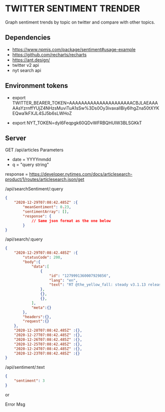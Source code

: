 # TWITTER SENTIMENT TRENDER

Graph sentiment trends by topic on twitter and compare with other topics.

## Dependencies
+ https://www.npmjs.com/package/sentiment#usage-example
+ https://github.com/recharts/recharts
+ https://ant.design/
+ twitter v2 api
+ nyt search api

## Environment tokens 
- export TWITTER_BEARER_TOKEN=AAAAAAAAAAAAAAAAAAAAACBJLAEAAAAAsYzrnffYUjZ4NHzsMuviTuA1sSw%3Ds0Oy3ivaxaIlBiy6IhgZna50tXYKEQwa1kFXJL4SJ5b6sLWHoZ


- export NYT_TOKEN=dyI6Feqpgk60QDvWFRBQHUlW3BLSGKkT

## Server
GET /api/articles
Parameters
- date = YYYYmmdd
- q = "query string"

response = https://developer.nytimes.com/docs/articlesearch-product/1/routes/articlesearch.json/get

/api/searchSentiment/:query 
```json
{
    "2020-12-29T07:08:42.485Z" :{
        "meanSentiment": 0.23,
        "sentimentArray": [],
        "response": {
            // Same json format as the one below
        }
}
```

/api/search/:query 

```json
{
    "2020-12-29T07:08:42.485Z" :{
        "statusCode": 200,
        "body":{
            "data":[
                {
                    "id": "1279991360007929856",
                    "lang": "en",
                    "text": "RT @the_yellow_fall: steady v3.1.13 releases: Discover, assess and mitigate known vulnerabilities in your Java and Python projects https://…"
                },
                {},
                {},
            ],
            "meta":{}
        },
        "headers":{},
        "request":{}
    },
    "2020-12-28T07:08:42.485Z" :{},
    "2020-12-27T07:08:42.485Z" :{},
    "2020-12-26T07:08:42.485Z" :{},
    "2020-12-25T07:08:42.485Z" :{},
    "2020-12-24T07:08:42.485Z" :{},
    "2020-12-23T07:08:42.485Z" :{}
}
```

/api/sentiment/:text
```json
{
    "sentiment": 3
}
``` 


or 

Error Msg